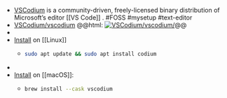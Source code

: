 - [VSCodium](https://vscodium.com/) is a community-driven, freely-licensed binary distribution of Microsoft’s editor [[VS Code]] . #FOSS #mysetup #text-editor
- [VSCodium/vscodium](https://github.com/VSCodium/vscodium)
  @@html: <a href="https://github.com/VSCodium/vscodium/"><img src="https://github-readme-stats-astronomer.vercel.app/api/pin/?username=VSCodium&repo=vscodium&theme=tokyonight" alt="VSCodium/vscodium/"/></a>@@
-
- [Install](https://vscodium.com/#use-a-package-manager-providing-vscodium-in-their-repository) on [[Linux]]
	- ```bash
	  sudo apt update && sudo apt install codium
	  ```
-
- [Install](https://vscodium.com/#install-with-brew-mac) on [[macOS]]:
	- ```bash
	  brew install --cask vscodium
	  ```
